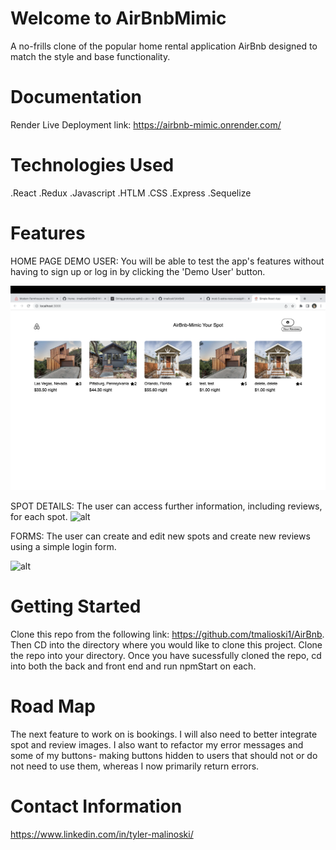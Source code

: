 
# Welcome to AirBnbMimic
A no-frills clone of the popular home rental application AirBnb designed to match the style and base functionality.


# Documentation
Render Live Deployment link:
https://airbnb-mimic.onrender.com/

# Technologies Used
.React
.Redux
.Javascript
.HTLM
.CSS
.Express
.Sequelize

# Features
 HOME PAGE DEMO USER:
 You will be able to test the app's features without having to sign up or log in by clicking the 'Demo User' button.


![alt](./assets/first-screenshot.png)

SPOT DETAILS:
The user can access further information, including reviews, for each spot.
![alt](.assets/second-screenshot.png)

FORMS:
The user can create and edit new spots and create new reviews using a simple login form.

![alt](.assets/third-screenshot.png)


# Getting Started
Clone this repo from the following link: https://github.com/tmalioski1/AirBnb.  Then CD into the directory where you would like to clone this project.  Clone the repo into your directory.  Once you have sucessfully cloned the repo, cd into both the back and front end and run npmStart on each.


# Road Map
The next feature to work on is bookings. I will also need to better integrate spot and review images.
I also want to refactor my error messages and some of my buttons- making buttons hidden to users that should not or do not need to use them, whereas I now primarily return errors.


# Contact Information
https://www.linkedin.com/in/tyler-malinoski/
